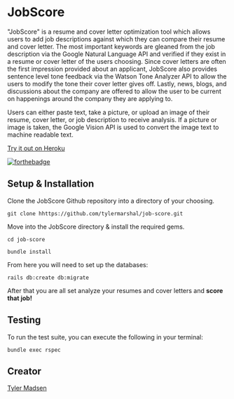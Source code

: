 # JobScore

"JobScore" is a resume and cover letter optimization tool which allows users to add job descriptions against which they can compare their resume and cover letter. The most important keywords are gleaned from the job description via the Google Natural Language API and verified if they exist in a resume or cover letter of the users choosing. Since cover letters are often the first impression provided about an applicant, JobScore also provides sentence level tone feedback via the Watson Tone Analyzer API to allow the users to modify the tone their cover letter gives off. Lastly, news, blogs, and discussions about the company are offered to allow the user to be current on happenings around the company they are applying to.

Users can either paste text, take a picture, or upload an image of their resume, cover letter, or job description to receive analysis. If a picture or image is taken, the Google Vision API is used to convert the image text to machine readable text.

[Try it out on Heroku](https://job-score.herokuapp.com/)

[![forthebadge](http://forthebadge.com/images/badges/made-with-ruby.svg)](#)

## Setup & Installation

Clone the JobScore Github repository into a directory of your choosing.

```
git clone hhttps://github.com/tylermarshal/job-score.git
```

Move into the JobScore directory & install the required gems.

```
cd job-score
```
```
bundle install
```

From here you will need to set up the databases:

```
rails db:create db:migrate
```

After that you are all set analyze your resumes and cover letters and **score that job!**

## Testing

To run the test suite, you can execute the following in your terminal:

```
bundle exec rspec
```

## Creator
[Tyler Madsen](https://github.com/tylermarshal)

